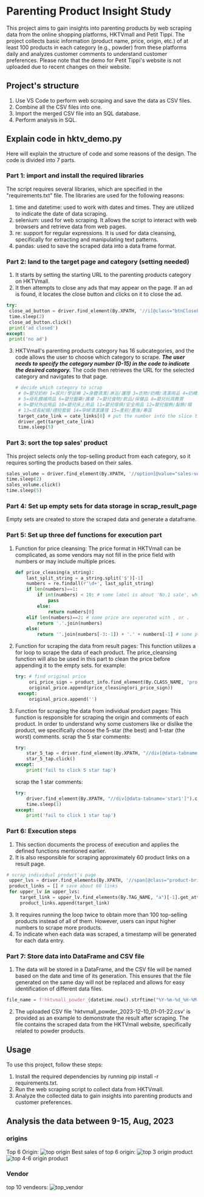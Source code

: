 # Parenting Product Insight Study
This project aims to gain insights into parenting products by web scraping data from the online shopping platforms, HKTVmall and Petit Tippi.
The project collects basic information (product name, price, origin, etc.) of at least 100 products in each category (e.g., powder) from these platforms daily and analyzes customer comments to understand customer preferences. Please note that the demo for Petit Tippi's website is not uploaded due to recent changes on their website.

## Project's structure
1. Use VS Code to perform web scraping and save the data as CSV files.
2. Combine all the CSV files into one.
3. Import the merged CSV file into an SQL database.
4. Perform analysis in SQL.

## Explain code in hktv_demo.py
Here will explain the structure of code and some reasons of the design. The code is divided into 7 parts.
### Part 1: import and install the required libraries
The script requires several libraries, which are specified in the "requirements.txt" file. The libraries are used for the following reasons:
1. time and datetime: used to work with dates and times. They are utilized to indicate the date of data scraping.
2. selenium: used for web scraping. It allows the script to interact with web browsers and retrieve data from web pages.
3. re: support for regular expressions. It is used for data cleansing, specifically for extracting and manipulating text patterns.
4. pandas: used to save the scraped data into a data frame format. 
### Part 2: land to the target page and category (setting needed)
1.  It starts by setting the starting URL to the parenting products category on HKTVmall.
2.  It then attempts to close any ads that may appear on the page. If an ad is found, it locates the close button and clicks on it to close the ad.
   ```python
   try:
    close_ad_button = driver.find_element(By.XPATH, '//i[@class="btnCloseLarge"]')
    time.sleep(2)
    close_ad_button.click()
    print('ad closed')
   except:
    print('no ad')
  ```
3. HKTVmall's parenting products category has 16 subcategories, and the code allows the user to choose which category to scrape. ***The user needs to specify the category number (0-15) in the code to indicate the desired category.*** The code then retrieves the URL for the selected category and navigates to that page. 
   ```python
   # decide which category to scrap
    # 0=嬰兒奶粉 1=尿片/學習褲 2=身體清潔/淋浴/護理 3=衣物/奶樽/清潔用品 4=奶樽/餐具/哺育用品
    # 5=母乳餵補用品 6=嬰兒醫藥/護膚 7=嬰兒食物/飲品/保健品 8=嬰兒玩具教育
    # 9=嬰兒外出用品 10=嬰兒床上用品 11=嬰兒傢俱/安全用品 12=嬰兒服飾/髮飾/帽
    # 13=成長紀錄/禮短套裝 14=孕婦清潔護理 15=產前/產後/專區
    target_cate_link = cate_links[0] # put the number into the slice to decide the scrapped category
    driver.get(target_cate_link)
    time.sleep(5)
    ```
### Part 3: sort the top sales' product
This project selects only the top-selling product from each category, so it requires sorting the products based on their sales.
```python
sales_volume = driver.find_element(By.XPATH, '//option[@value="sales-volume-desc"]')
time.sleep(2)
sales_volume.click()
time.sleep(5)
```
### Part 4: Set up empty sets for data storage in scrap_result_page
Empty sets are created to store the scraped data and generate a dataframe.

### Part 5: Set up three def functions for execution part
1. Function for price cleansing: The price format in HKTVmall can be complicated, as some vendors may not fill in the price field with numbers or may include multiple prices.
   ```python
   def price_cleasing(a_string):
       last_split_string = a_string.split('$')[-1]
       numbers = re.findall(r'\d+', last_split_string)
       if len(numbers)==1:
           if int(numbers) < 10: # some label is about 'No.1 sale', which is not a price
               pass
           else:
               return numbers[0]
       elif len(numbers)==2: # some price are seperated with , or .
           return '.'.join(numbers)
       else:
           return ''.join(numbers[-3:-1]) + '.' + numbers[-1] # some price are seperated with , and . 
   ```
2. Function for scraping the data from result pages: This function utilizes a for loop to scrape the data of each product. The price_cleansing function will also be used in this part to clean the price before appending it to the empty sets.
   for example:
   ```python
   try: # find original price
        ori_price_sign = product_info.find_element(By.CLASS_NAME, 'promotional').text
        original_price.append(price_cleasing(ori_price_sign))
    except: 
        original_price.append('')
   ```
3. Function for scraping the data from individual product pages: This function is responsible for scraping the origin and comments of each product. In order to understand why some customers  like or dislike the product, we specifically choose the 5-star (the best) and 1-star (the worst) comments.
  scrap the 5 star comments:
     ```python
     try:
         star_5_tap = driver.find_element(By.XPATH, "//div[@data-tabname='star5']")
         star_5_tap.click()
     except:
         print('fail to click 5 star tap')
     ```
      scrap the 1 star comments:
     ```python
     try:
         driver.find_element(By.XPATH, "//div[@data-tabname='star1']").click()
         time.sleep(1)
     except:
         print('fail to click 1 star tap')
     ```
### Part 6: Execution steps
1. This section documents the process of execution and applies the defined functions mentioned earlier.
2. It is also responsible for scraping approximately 60 product links on a result page.
```python
# scrap individual product's page
 upper_lvs = driver.find_elements(By.XPATH, '//span[@class="product-brief-wrapper"]')
 product_links = [] # save about 60 links
 for upper_lv in upper_lvs:
     target_link = upper_lv.find_elements(By.TAG_NAME, "a")[-1].get_attribute('href') # [-1] = the link stored in the last bag
     product_links.append(target_link)
```
3. It requires running the loop twice to obtain more than 100 top-selling products instead of all of them. However, users can input higher numbers to scrape more products.
4. To indicate when each data was scraped, a timestamp will be generated for each data entry.

### Part 7: Store data into DataFrame and CSV file
1. The data will be stored in a DataFrame, and the CSV file will be named based on the date and time of its generation. This ensures that the file generated on the same day will not be replaced and allows for easy identification of different data files.
```python
file_name = f'hktvmall_powder_{datetime.now().strftime("%Y-%m-%d_%H-%M-%S")}.csv'
```
2. The uploaded CSV file 'hktvmall_powder_2023-12-10_01-01-22.csv' is provided as an example to demonstrate the result after scraping. The file contains the scraped data from the HKTVmall website, specifically related to powder products.
## Usage
To use this project, follow these steps:
1. Install the required dependencies by running pip install -r requirements.txt.
2. Run the web scraping script to collect data from HKTVmall.
3. Analyze the collected data to gain insights into parenting products and customer preferences.

## Analysis the data between 9-15, Aug, 2023
### origins
Top 6 Origin:
![top origin](https://github.com/Fan287/parenting_product_project/assets/148685693/77bd8744-4263-4b0f-acb6-71efb09a4972)
Best sales of top 6 origin:
![top 3 origin   product](https://github.com/Fan287/parenting_product_project/assets/148685693/d2234c47-38d6-4f35-ae3b-e4385c7c7d23)
![top 4-6 origin   product](https://github.com/Fan287/parenting_product_project/assets/148685693/7ba88c31-e9b4-4623-b656-0f7621c100f6)

### Vendor
top 10 vendeors:
![top_vendor](https://github.com/Fan287/parenting_product_project/assets/148685693/9c80f1f4-0fe8-457a-b309-bb0143e61895)




